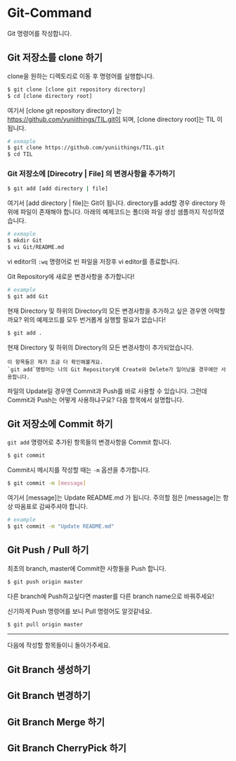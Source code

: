 # Git-Command
Git 명령어를 작성합니다.

## Git 저장소를 clone 하기
clone을 원하는 디렉토리로 이동 후 명령어를 실행합니다.
```bash
$ git clone [clone git repository directory]
$ cd [clone directory root]
```

여기서 [clone git repository directory] 는 https://github.com/yuniithings/TIL.git이 되며,
[clone directory root]는 TIL 이 됩니다.

```bash
# exmaple
$ git clone https://github.com/yuniithings/TIL.git
$ cd TIL
```

### Git 저장소에 [Direcotry | File] 의 변경사항을 추가하기

```bash
$ git add [add directory | file]
```

여기서 [add directory | file]는 Git이 됩니다.
directory를 add할 경우 directory 하위에 파일이 존재해야 합니다.
아래의 예제코드는 폴더와 파일 생성 샘플까지 작성하였습니다.

```bash
# exmaple
$ mkdir Git
$ vi Git/README.md
```
vi editor의 `:wq` 명령어로 빈 파일을 저장후 vi editor를 종료합니다.

Git Repository에 새로운 변경사항을 추가합니다!
```bash
# example
$ git add Git
```

현재 Directory 및 하위의 Directory의 모든 변경사항을 추가하고 싶은 경우엔 어떡할까요?
위의 예제코드를 모두 번거롭게 실행할 필요가 없습니다!
```bash
$ git add .
```

현재 Directory 및 하위의 Directory의 모든 변경사항이 추가되었습니다.

```
이 항목들은 제가 조금 더 확인해볼게요.
`git add`명령어는 나의 Git Repository에 Create와 Delete가 일어났을 경우에만 사용합니다.
```
파일의 Update일 경우엔 Commit과 Push를 바로 사용할 수 있습니다. 그런데 Commit과 Push는 어떻게 사용하냐구요? 다음 항목에서 설명합니다.

## Git 저장소에 Commit 하기

`git add` 명령어로 추가된 항목들의 변경사항을 Commit 합니다.
```bash
$ git commit
```

Commit시 메시지를 작성할 때는 `-m` 옵션을 추가합니다.
```bash
$ git commit -m [message]
```

여기서 [message]는 Update README.md 가 됩니다.
주의할 점은 [message]는 항상 따옴표로 감싸주셔야 합니다.
```bash
# example
$ git commit -m "Update README.md"
```

## Git Push / Pull 하기
최초의 branch, master에 Commit한 사항들을 Push 합니다.
```bash
$ git push origin master
```

다른 branch에 Push하고싶다면 master를 다른 branch name으로 바꿔주세요!

신기하게 Push 명령어를 보니 Pull 명령어도 알것같네요.
```bash
$ git pull origin master
```

---
다음에 작성할 항목들이니 돌아가주세요.

## Git Branch 생성하기

## Git Branch 변경하기

## Git Branch Merge 하기

## Git Branch CherryPick 하기

